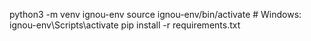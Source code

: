 python3 -m venv ignou-env
source ignou-env/bin/activate  # Windows: ignou-env\\Scripts\\activate
pip install -r requirements.txt
